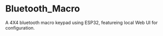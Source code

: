 # Bluetooth_Macro
A 4X4 bluetooth macro keypad using ESP32, featureing local Web UI for configuration.

